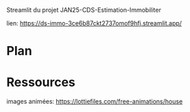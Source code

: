 Streamlit du projet JAN25-CDS-Estimation-Immobiliter

lien:
https://ds-immo-3ce6b87ckt2737omof9hfj.streamlit.app/


Plan
====



Ressources
=======
images animées: 
https://lottiefiles.com/free-animations/house
